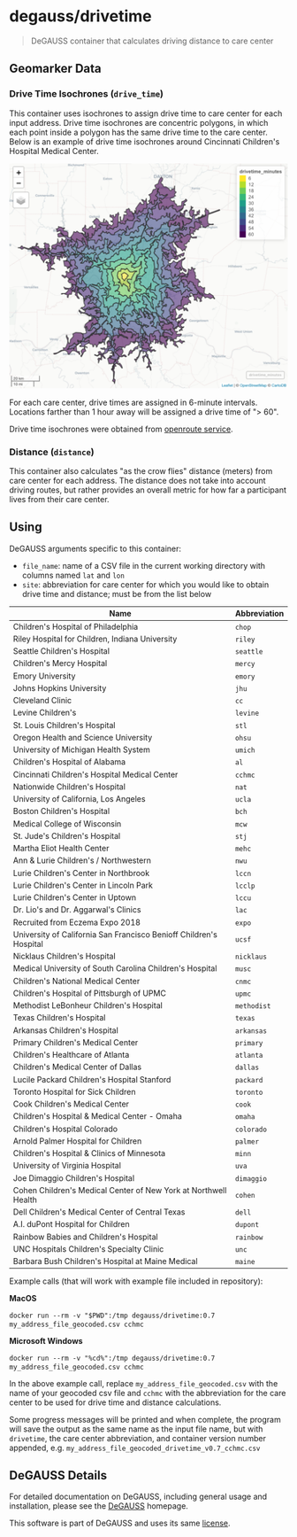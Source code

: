 # degauss/drivetime

> DeGAUSS container that calculates driving distance to care center

## Geomarker Data

### Drive Time Isochrones (`drive_time`)

This container uses isochrones to assign drive time to care center for each input address.  Drive time isochrones are concentric polygons, in which each point inside a polygon has the same drive time to the care center. Below is an example of drive time isochrones around Cincinnati Children's Hospital Medical Center.

![](figs/cchmc_isochrones_fig.png)

For each care center, drive times are assigned in 6-minute intervals.  Locations farther than 1 hour away will be assigned a drive time of "> 60".

Drive time isochrones were obtained from [openroute service](https://maps.openrouteservice.org/reach?n1=38.393339&n2=-95.339355&n3=5&b=0&i=0&j1=30&j2=15&k1=en-US&k2=km).

### Distance (`distance`)

This container also calculates "as the crow flies" distance (meters) from care center for each address. The distance does not take into account driving routes, but rather provides an overall metric for how far a participant lives from their care center.

## Using

DeGAUSS arguments specific to this container:

- `file_name`: name of a CSV file in the current working directory with columns named `lat` and `lon`
- `site`: abbreviation for care center for which you would like to obtain drive time and distance; must be from the list below

| **Name** |  **Abbreviation** |
|--------------------|-------------------|
Children's Hospital of Philadelphia | `chop` 
Riley Hospital for Children, Indiana University | `riley`
Seattle Children's Hospital | `seattle`
Children's Mercy Hospital | `mercy`
Emory University | `emory`
Johns Hopkins University | `jhu`
Cleveland Clinic | `cc`
Levine Children's | `levine`
St. Louis Children's Hospital | `stl`
Oregon Health and Science University | `ohsu`
University of Michigan Health System | `umich`
Children's Hospital of Alabama | `al`
Cincinnati Children's Hospital Medical Center | `cchmc`
Nationwide Children's Hospital | `nat`
University of California, Los Angeles | `ucla`
Boston Children's Hospital | `bch`
Medical College of Wisconsin | `mcw`
St. Jude's Children's Hospital | `stj`
Martha Eliot Health Center | `mehc`
Ann & Lurie Children's / Northwestern | `nwu`
Lurie Children's Center in Northbrook | `lccn`
Lurie Children's Center in Lincoln Park | `lcclp`
Lurie Children's Center in Uptown | `lccu`
Dr. Lio's and Dr. Aggarwal's Clinics | `lac`
Recruited from Eczema Expo 2018 | `expo`
University of California San Francisco Benioff Children's Hospital | `ucsf`
Nicklaus Children's Hospital |	`nicklaus`
Medical University of South Carolina Children's Hospital	| `musc`
Children's National Medical Center	| `cnmc`
Children's Hospital of Pittsburgh of UPMC	| `upmc`
Methodist LeBonheur Children's Hospital	| `methodist`
Texas Children's Hospital	| `texas`
Arkansas Children's Hospital	| `arkansas`
Primary Children's Medical Center	| `primary`
Children's Healthcare of Atlanta	| `atlanta`
Children's Medical Center of Dallas	| `dallas`
Lucile Packard Children's Hospital Stanford	| `packard`
Toronto Hospital for Sick Children	| `toronto`
Cook Children's Medical Center	| `cook`
Children's Hospital & Medical Center - Omaha	| `omaha`
Children's Hospital Colorado	| `colorado`
Arnold Palmer Hospital for Children	| `palmer`
Children's Hospital & Clinics of Minnesota	| `minn`
University of Virginia Hospital	| `uva`
Joe Dimaggio Children's Hospital	| `dimaggio`
Cohen Children's Medical Center of New York at Northwell Health	| `cohen`
Dell Children's Medical Center of Central Texas	| `dell`
A.I. duPont Hospital for Children	| `dupont`
Rainbow Babies and Children's Hospital	| `rainbow`
UNC Hospitals Children's Specialty Clinic	| `unc`
Barbara Bush Children's Hospital at Maine Medical	| `maine`

Example calls (that will work with example file included in repository):

**MacOS**

```
docker run --rm -v "$PWD":/tmp degauss/drivetime:0.7 my_address_file_geocoded.csv cchmc
```

**Microsoft Windows**

```
docker run --rm -v "%cd%":/tmp degauss/drivetime:0.7 my_address_file_geocoded.csv cchmc
```

In the above example call, replace `my_address_file_geocoded.csv` with the name of your geocoded csv file and `cchmc` with the abbreviation for the care center to be used for drive time and distance calculations.

Some progress messages will be printed and when complete, the program will save the output as the same name as the input file name, but with `drivetime`, the care center abbreviation, and container version number appended, e.g. `my_address_file_geocoded_drivetime_v0.7_cchmc.csv`

## DeGAUSS Details

For detailed documentation on DeGAUSS, including general usage and installation, please see the [DeGAUSS](https://degauss.org) homepage.

This software is part of DeGAUSS and uses its same [license](https://github.com/cole-brokamp/DeGAUSS/blob/master/LICENSE.txt).
